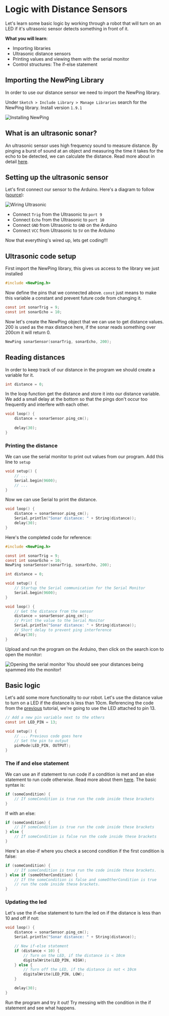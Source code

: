 # Logic with Distance Sensors

Let's learn some basic logic by working through a robot that will turn on an LED if it's ultrasonic sensor detects something in front of it. 

**What you will learn**:
- Importing libraries
- Ultrasonic distance sensors
- Printing values and viewing them with the serial monitor
- Control structures: The if-else statement

## Importing the NewPing Library
In order to use our distance sensor we need to import the NewPing library. 

Under `Sketch > Include Library > Manage Libraries` search for the NewPing library. Install version `1.9.1`

![Installing NewPing](https://raw.githubusercontent.com/Penn-State-Robotics-Club/tutorials/master/resources/install_newping.png)

## What is an ultrasonic sonar?
An ultrasonic sensor uses high frequency sound to measure distance. By pinging a burst of sound at an object and measuring the time it takes for the echo to be detected, we can calculate the distance. 
Read more about in detail [here](http://cmra.rec.ri.cmu.edu/content/electronics/boe/ultrasonic_sensor/1.html).
## Setting up the ultrasonic sensor
Let's first connect our sensor to the Arduino.
Here's a diagram to follow ([source](https://howtomechatronics.com/tutorials/arduino/ultrasonic-sensor-hc-sr04/)):

![Wiring Ultrasonic](https://raw.githubusercontent.com/Penn-State-Robotics-Club/tutorials/master/resources/wiring_ultrasonic.png)

 - Connect `Trig` from the Ultrasonic to `port 9` 
 - Connect `Echo` from
   the Ultrasonic to `port 10` 
  - Connect `GND` from Ultrasonic to `GND` on
   the Arduino 
  - Connect `VCC` from Ultrasonic to `5V` on the Arduino

Now that everything's wired up, lets get coding!!!

## Ultrasonic code setup
First import the NewPing library, this gives us access to  the library we just installed
```c
#include <NewPing.h>
```

Now define the pins that we connected above. `const` just means to make this variable a constant and prevent future code from changing it.
```c
const int sonarTrig = 9;
const int sonarEcho = 10;
```

Now let's create the NewPing object that we can use to get distance values. 200 is used as the max distance here, if the sonar reads something over 200cm it will return 0.

```c
NewPing sonarSensor(sonarTrig, sonarEcho, 200);
```

## Reading distances
In order to keep track of our distance in the program we should create a variable for it.
```c
int distance = 0;
```

In the loop function get the distance and store it into our distance variable. We add a small delay at the bottom so that the pings don't occur too frequently and interfere with each other.
```c
void loop() {
	distance = sonarSensor.ping_cm();
	
	delay(30);
}
```

### Printing the distance
We can use the serial monitor to print out values from our program. Add this line to `setup`
```c
void setup() {
	// ...
	Serial.begin(9600);
	// ...
}
```
Now we can use Serial to print the distance.
```c
void loop() {
	distance = sonarSensor.ping_cm();
	Serial.println("Sonar distance: " + String(distance));
	delay(30);
}
```

Here's the completed code for reference:
```c
#include <NewPing.h>

const int sonarTrig = 9;
const int sonarEcho = 10;
NewPing sonarSensor(sonarTrig, sonarEcho, 200);

int distance = 0;

void setup() {
	// Startup the Serial communication for the Serial Monitor
	Serial.begin(9600);
}

void loop() {
	// Get the distance from the sensor
	distance = sonarSensor.ping_cm();
	// Print the value to the Serial Monitor
	Serial.println("Sonar distance: " + String(distance));
	// Short delay to prevent ping interference
	delay(30);
}
```

Upload and run the program on the Arduino, then click on the search icon to open the monitor:

![Opening the serial monitor](https://raw.githubusercontent.com/Penn-State-Robotics-Club/tutorials/master/resources/open_serial_monitor.png)
You should see your distances being spammed into the monitor!

## Basic logic
Let's add some more functionality to our robot. Let's use the distance value to turn  on a LED if the distance is less than 10cm.  Referencing the code from the [previous](https://github.com/Penn-State-Robotics-Club/tutorials/tree/master/Introduction.md) tutorial, we're going to use the LED attached to pin 13. 

```c
// Add a new pin variable next to the others
const int LED_PIN = 13;

void setup() {
	// ... Previous code goes here
	// Set the pin to output
	pinMode(LED_PIN, OUTPUT);
}
```

### The if and else statement
We can use an if statement to run code if a condition is met and an else statement to run code otherwise.  Read more about them [here](https://www.arduino.cc/en/Tutorial/ifStatementConditional). The basic syntax is:
```c
if (someCondition) {
	// If someCondition is true run the code inside these brackets
}
```
If with an else:
```c
if (someCondition) {
	// If someCondition is true run the code inside these brackets
} else {
	// If someCondition is false run the code inside these brackets
}
```
Here's an else-if where you check a second condition if the first condition is false:
```c
if (someCondition) {
	// If someCondition is true run the code inside these brackets.
} else if (someOtherCondition) {
	// If the someCondition is false and someOtherCondition is true
	// run the code inside these brackets.
}
```

### Updating the led
Let's use the if-else statement to turn the led on if the distance is less than 10 and off if not:
```c
void loop() {
	distance = sonarSensor.ping_cm();
	Serial.println("Sonar distance: " + String(distance));

	// New if-else statement
	if (distance < 10) {
		// Turn on the LED, if the distance is < 10cm
		digitalWrite(LED_PIN, HIGH);
	} else {
		// Turn off the LED, if the distance is not < 10cm
		digitalWrite(LED_PIN, LOW);
	}

	delay(30);
}
```
Run the program and try it out! Try messing with the condition in the if statement and see what happens.
<!--stackedit_data:
eyJoaXN0b3J5IjpbLTk1MjkyNjIwMSwtNjIyNzI1MTkyLC0xNz
cyNjgzMDIxLC0yMTIzMjM0MDgwLDE1NTg5ODA0MDYsMTE5OTU2
NzgyOSwtNDg2NzU2NDEsMTQ1MTYyNDEzNCwtMTM1MjgwMDM5My
wtMjEwMzI1ODMyOSwtMTk3ODA0ODg1NSwxMTY0MDQxODA1LDgx
Nzg5NTYyNV19
-->
